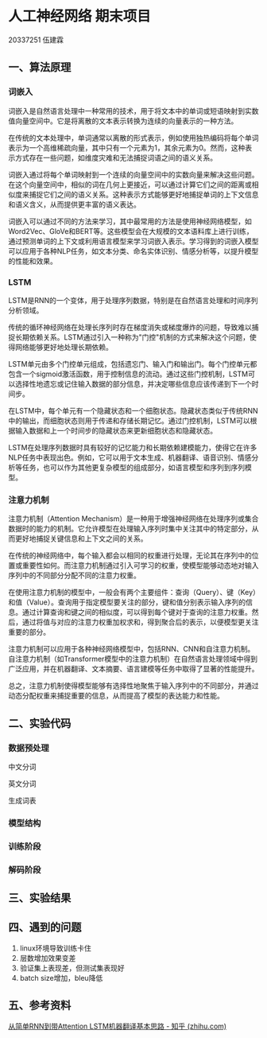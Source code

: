 # 人工神经网络 期末项目

20337251 伍建霖

## 一、算法原理

### 词嵌入

词嵌入是自然语言处理中一种常用的技术，用于将文本中的单词或短语映射到实数值向量空间中。它是将离散的文本表示转换为连续的向量表示的一种方法。

在传统的文本处理中，单词通常以离散的形式表示，例如使用独热编码将每个单词表示为一个高维稀疏向量，其中只有一个元素为1，其余元素为0。然而，这种表示方式存在一些问题，如维度灾难和无法捕捉词语之间的语义关系。

词嵌入通过将每个单词映射到一个连续的向量空间中的实数向量来解决这些问题。在这个向量空间中，相似的词在几何上更接近，可以通过计算它们之间的距离或相似度来捕捉它们之间的语义关系。这种表示方式能够更好地捕捉单词的上下文信息和语义含义，从而提供更丰富的语义表达。

词嵌入可以通过不同的方法来学习，其中最常用的方法是使用神经网络模型，如Word2Vec、GloVe和BERT等。这些模型会在大规模的文本语料库上进行训练，通过预测单词的上下文或利用语言模型来学习词嵌入表示。学习得到的词嵌入模型可以应用于各种NLP任务，如文本分类、命名实体识别、情感分析等，以提升模型的性能和效果。

### LSTM

LSTM是RNN的一个变体，用于处理序列数据，特别是在自然语言处理和时间序列分析领域。

传统的循环神经网络在处理长序列时存在梯度消失或梯度爆炸的问题，导致难以捕捉长期依赖关系。LSTM通过引入一种称为"门控"机制的方式来解决这个问题，使得网络能够更好地处理长期依赖。

LSTM单元由多个门控单元组成，包括遗忘门、输入门和输出门。每个门控单元都包含一个sigmoid激活函数，用于控制信息的流动。通过这些门控机制，LSTM可以选择性地遗忘或记住输入数据的部分信息，并决定哪些信息应该传递到下一个时间步。

在LSTM中，每个单元有一个隐藏状态和一个细胞状态。隐藏状态类似于传统RNN中的输出，而细胞状态则用于传递和存储长期记忆。通过门控机制，LSTM可以根据输入数据和上一个时间步的隐藏状态来更新细胞状态和隐藏状态。

LSTM在处理序列数据时具有较好的记忆能力和长期依赖建模能力，使得它在许多NLP任务中表现出色。例如，它可以用于文本生成、机器翻译、语音识别、情感分析等任务，也可以作为其他更复杂模型的组成部分，如语言模型和序列到序列模型。

### 注意力机制

注意力机制（Attention Mechanism）是一种用于增强神经网络在处理序列或集合数据时的能力的机制。它允许模型在处理输入序列时集中关注其中的特定部分，从而更好地捕捉关键信息和上下文之间的关系。

在传统的神经网络中，每个输入都会以相同的权重进行处理，无论其在序列中的位置或重要性如何。而注意力机制通过引入可学习的权重，使模型能够动态地对输入序列中的不同部分分配不同的注意力权重。

在使用注意力机制的模型中，一般会有两个主要组件：查询（Query）、键（Key）和值（Value）。查询用于指定模型要关注的部分，键和值分别表示输入序列的信息。通过计算查询和键之间的相似度，可以得到每个键对于查询的注意力权重。然后，通过将值与对应的注意力权重加权求和，得到聚合后的表示，以便模型更关注重要的部分。

注意力机制可以应用于各种神经网络模型中，包括RNN、CNN和自注意力机制。自注意力机制（如Transformer模型中的注意力机制）在自然语言处理领域中得到广泛应用，并在机器翻译、文本摘要、语言建模等任务中取得了显著的性能提升。

总之，注意力机制使得模型能够有选择性地聚焦于输入序列中的不同部分，并通过动态分配权重来捕捉重要的信息，从而提高了模型的表达能力和性能。


## 二、实验代码

### 数据预处理

中文分词

英文分词

生成词表

### 模型结构


### 训练阶段



### 解码阶段



## 三、实验结果



## 四、遇到的问题

1. linux环境导致训练卡住
2. 层数增加效果变差
3. 验证集上表现差，但测试集表现好
4. batch size增加，bleu降低

## 五、参考资料

[从简单RNN到带Attention LSTM机器翻译基本思路 - 知乎 (zhihu.com)](https://zhuanlan.zhihu.com/p/61494510)

